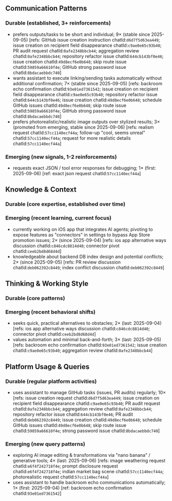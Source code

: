 ## Communication Patterns
### Durable (established, 3+ reinforcements)
- prefers outputs/tasks to be short and individual; 9× (stable since 2025-09-05) [refs: GitHub issue creation instruction chatId:`d6d7f5d63ea449`; issue creation on recipient field disappearance chatId:`c9ae0e65c93b40`; PR audit request chatId:`0afe2348bbcb44`; aggregation review chatId:`0afe2348bbcb44`; repository refactor issue chatId:`644cb143bf0e46`; issue creation chatId:`49d8ecf6e0b648`; skip route issue chatId:`59859a66610f4e`; GitHub strong password issue chatId:`8bdacaebbdc740`]
- wants assistant to execute linking/sending tasks automatically without additional confirmation; 7× (stable since 2025-09-05) [refs: backroom echo confirmation chatId:`93e01ed7361542`; issue creation on recipient field disappearance chatId:`c9ae0e65c93b40`; repository refactor issue chatId:`644cb143bf0e46`; issue creation chatId:`49d8ecf6e0b648`; schedule GitHub issues chatId:`49d8ecf6e0b648`; skip route issue chatId:`59859a66610f4e`; GitHub strong password issue chatId:`8bdacaebbdc740`]
- prefers photorealistic/realistic image outputs over stylized results; 3× (promoted from emerging, stable since 2025-09-06) [refs: realism request chatId:`57cc1140ecf44a`; follow-up "cool, seems unreal" chatId:`57cc1140ecf44a`; request for more realistic details chatId:`57cc1140ecf44a`]

### Emerging (new signals, 1-2 reinforcements)
- requests exact JSON / tool error responses for debugging; 1× (first: 2025-09-06) [ref: exact json request chatId:`57cc1140ecf44a`]

## Knowledge & Context
### Durable (core expertise, established over time)

### Emerging (recent learning, current focus)
- currently working on iOS app that integrates AI agents; pivoting to expose features as "connectors" in settings to bypass App Store promotion issues; 2× (since 2025-09-04) [refs: ios app alternative ways discussion chatId:`c846cdc8814d40`; connector pivot chatId:`ceeb2bd8d68d4d`]
- knowledgeable about backend DB index design and potential conflicts; 2× (since 2025-09-05) [refs: PR review discussion chatId:`deb062392c8449`; index conflict discussion chatId:`deb062392c8449`]

## Thinking & Working Style
### Durable (core patterns)

### Emerging (recent behavioral shifts)
- seeks quick, practical alternatives to obstacles; 2× (last: 2025-09-04) [refs: ios app alternative ways discussion chatId:`c846cdc8814d40`; connector pivot chatId:`ceeb2bd8d68d4d`]
- values automation and minimal back-and-forth; 3× (last: 2025-09-05) [refs: backroom echo confirmation chatId:`93e01ed7361542`; issue creation chatId:`c9ae0e65c93b40`; aggregation review chatId:`0afe2348bbcb44`]

## Platform Usage & Queries
### Durable (regular platform activities)
- uses assistant to manage GitHub tasks (issues, PR audits) regularly; 10× [refs: issue creation request chatId:`d6d7f5d63ea449`; issue creation on recipient field disappearance chatId:`c9ae0e65c93b40`; PR audit request chatId:`0afe2348bbcb44`; aggregation review chatId:`0afe2348bbcb44`; repository refactor issue chatId:`644cb143bf0e46`; PR audit chatId:`deb062392c8449`; issue creation chatId:`49d8ecf6e0b648`; schedule GitHub issues chatId:`49d8ecf6e0b648`; skip route issue chatId:`59859a66610f4e`; strong password issue chatId:`8bdacaebbdc740`]

### Emerging (new query patterns)
- exploring AI image editing & transformations via "nano banana" / generative tools; 4× (last: 2025-09-06) [refs: image weathering request chatId:`e6f4f242718f4e`; prompt disclosure request chatId:`e6f4f242718f4e`; indian market bag scene chatId:`57cc1140ecf44a`; photorealistic request chatId:`57cc1140ecf44a`]
- uses assistant to handle backroom echo communications automatically; 1× (first: 2025-09-04) [ref: backroom echo confirmation chatId:`93e01ed7361542`]
